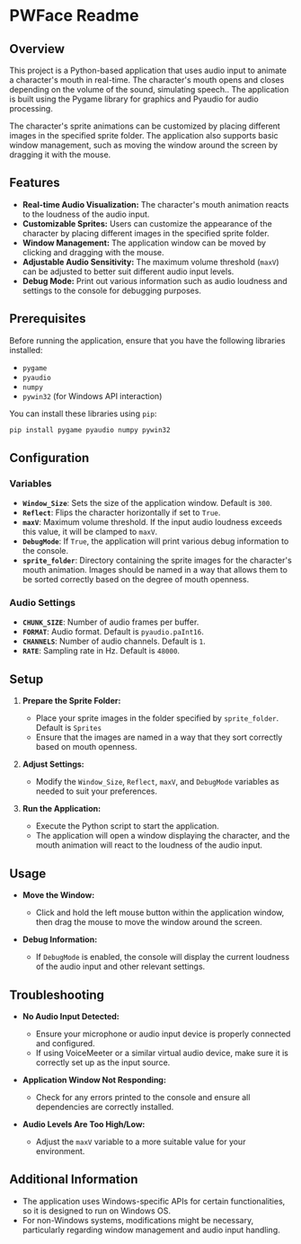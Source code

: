 # PWFace Readme

## Overview

This project is a Python-based application that uses audio input to animate a character's mouth in real-time. The character's mouth opens and closes depending on the volume of the sound, simulating speech.. The application is built using the Pygame library for graphics and Pyaudio for audio processing. 

The character's sprite animations can be customized by placing different images in the specified sprite folder. The application also supports basic window management, such as moving the window around the screen by dragging it with the mouse.

## Features

- **Real-time Audio Visualization:** The character's mouth animation reacts to the loudness of the audio input.
- **Customizable Sprites:** Users can customize the appearance of the character by placing different images in the specified sprite folder.
- **Window Management:** The application window can be moved by clicking and dragging with the mouse.
- **Adjustable Audio Sensitivity:** The maximum volume threshold (`maxV`) can be adjusted to better suit different audio input levels.
- **Debug Mode:** Print out various information such as audio loudness and settings to the console for debugging purposes.

## Prerequisites

Before running the application, ensure that you have the following libraries installed:

- `pygame`
- `pyaudio`
- `numpy`
- `pywin32` (for Windows API interaction)

You can install these libraries using `pip`:

```sh
pip install pygame pyaudio numpy pywin32
```

## Configuration

### Variables

- **`Window_Size`**: Sets the size of the application window. Default is `300`.
- **`Reflect`**: Flips the character horizontally if set to `True`.
- **`maxV`**: Maximum volume threshold. If the input audio loudness exceeds this value, it will be clamped to `maxV`.
- **`DebugMode`**: If `True`, the application will print various debug information to the console.
- **`sprite_folder`**: Directory containing the sprite images for the character's mouth animation. Images should be named in a way that allows them to be sorted correctly based on the degree of mouth openness.

### Audio Settings

- **`CHUNK_SIZE`**: Number of audio frames per buffer.
- **`FORMAT`**: Audio format. Default is `pyaudio.paInt16`.
- **`CHANNELS`**: Number of audio channels. Default is `1`.
- **`RATE`**: Sampling rate in Hz. Default is `48000`.

## Setup

1. **Prepare the Sprite Folder:**
   - Place your sprite images in the folder specified by `sprite_folder`. Default is `Sprites`
   - Ensure that the images are named in a way that they sort correctly based on mouth openness.

2. **Adjust Settings:**
   - Modify the `Window_Size`, `Reflect`, `maxV`, and `DebugMode` variables as needed to suit your preferences.

3. **Run the Application:**
   - Execute the Python script to start the application.
   - The application will open a window displaying the character, and the mouth animation will react to the loudness of the audio input.

## Usage

- **Move the Window:**
  - Click and hold the left mouse button within the application window, then drag the mouse to move the window around the screen.

- **Debug Information:**
  - If `DebugMode` is enabled, the console will display the current loudness of the audio input and other relevant settings.

## Troubleshooting

- **No Audio Input Detected:**
  - Ensure your microphone or audio input device is properly connected and configured.
  - If using VoiceMeeter or a similar virtual audio device, make sure it is correctly set up as the input source.

- **Application Window Not Responding:**
  - Check for any errors printed to the console and ensure all dependencies are correctly installed.

- **Audio Levels Are Too High/Low:**
  - Adjust the `maxV` variable to a more suitable value for your environment.

## Additional Information

- The application uses Windows-specific APIs for certain functionalities, so it is designed to run on Windows OS. 
- For non-Windows systems, modifications might be necessary, particularly regarding window management and audio input handling.

